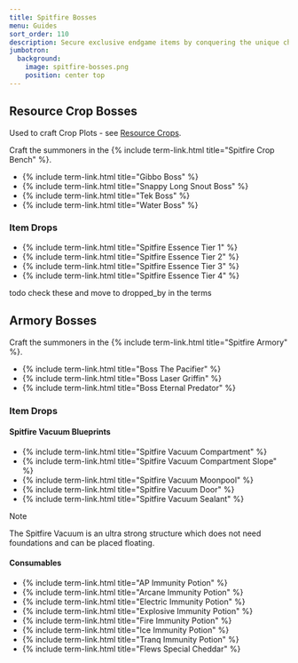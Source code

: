 ```yaml
---
title: Spitfire Bosses
menu: Guides
sort_order: 110
description: Secure exclusive endgame items by conquering the unique challenges posed by the custom Spitfire bosses.
jumbotron:
  background:
    image: spitfire-bosses.png
    position: center top
---
```


## Resource Crop Bosses

Used to craft Crop Plots - see [Resource Crops](../resource-crops).

Craft the summoners in the {% include term-link.html title="Spitfire Crop Bench" %}.

- {% include term-link.html title="Gibbo Boss" %}
- {% include term-link.html title="Snappy Long Snout Boss" %}
- {% include term-link.html title="Tek Boss" %}
- {% include term-link.html title="Water Boss" %}

### Item Drops

- {% include term-link.html title="Spitfire Essence Tier 1" %}
- {% include term-link.html title="Spitfire Essence Tier 2" %}
- {% include term-link.html title="Spitfire Essence Tier 3" %}
- {% include term-link.html title="Spitfire Essence Tier 4" %}

todo check these and move to dropped_by in the terms


## Armory Bosses

Craft the summoners in the {% include term-link.html title="Spitfire Armory" %}.

- {% include term-link.html title="Boss The Pacifier" %}
- {% include term-link.html title="Boss Laser Griffin" %}
- {% include term-link.html title="Boss Eternal Predator" %}

### Item Drops

#### Spitfire Vacuum Blueprints

- {% include term-link.html title="Spitfire Vacuum Compartment" %}
- {% include term-link.html title="Spitfire Vacuum Compartment Slope" %}
- {% include term-link.html title="Spitfire Vacuum Moonpool" %}
- {% include term-link.html title="Spitfire Vacuum Door" %}
- {% include term-link.html title="Spitfire Vacuum Sealant" %}

<div class="markdown-alert markdown-alert-note">
<p class="markdown-alert-title">Note</p>
<p>The Spitfire Vacuum is an ultra strong structure which does not need foundations and can be placed floating.</p>
</div>

#### Consumables

- {% include term-link.html title="AP Immunity Potion" %}
- {% include term-link.html title="Arcane Immunity Potion" %}
- {% include term-link.html title="Electric Immunity Potion" %}
- {% include term-link.html title="Explosive Immunity Potion" %}
- {% include term-link.html title="Fire Immunity Potion" %}
- {% include term-link.html title="Ice Immunity Potion" %}
- {% include term-link.html title="Tranq Immunity Potion" %}
- {% include term-link.html title="Flews Special Cheddar" %}


